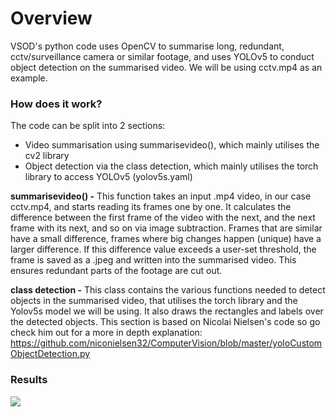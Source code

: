 # Overview
VSOD's python code uses OpenCV to summarise long, redundant, cctv/surveillance camera or similar footage, and uses YOLOv5 to conduct object detection on the summarised video. We will be using cctv.mp4 as an example.

### How does it work?
The code can be split into 2 sections:
* Video summarisation using summarisevideo(), which mainly utilises the cv2 library
* Object detection via the class detection, which mainly utilises the torch library to access YOLOv5 (yolov5s.yaml)

**summarisevideo() -**
This function takes an input .mp4 video, in our case cctv.mp4, and starts reading its frames one by one. It calculates the difference between the first frame of the video with the next, and the next frame with its next, and so on via image subtraction. Frames that are similar have a small difference, frames where big changes happen (unique) have a larger difference. If this difference value exceeds a user-set threshold, the frame is saved as a .jpeg and written into the summarised video. This ensures redundant parts of the footage are cut out.

**class detection -**
This class contains the various functions needed to detect objects in the summarised video, that utilises the torch library and the Yolov5s model we will be using. It also draws the rectangles and labels over the detected objects. This section is based on Nicolai Nielsen's code so go check him out for a more in depth explanation: https://github.com/niconielsen32/ComputerVision/blob/master/yoloCustomObjectDetection.py

### Results
![](https://github.com/crookiee/vsod/blob/main/result.gif)
